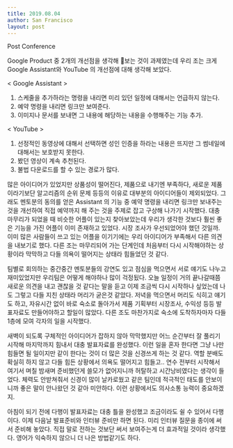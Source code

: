 ```yaml
---
title: 2019.08.04
author: San Francisco
layout: post
---
```


Post Conference

Google Product 중 2개의 개선점을 생각해 보는 것이 과제였는데 우리 조는 크게 Google Assistant와 YouTube 의 개선점에 대해 생각해 보았다.

< Google Assistant >
1. 스케줄을 추가하라는 명령을 내리면 미리 있던 일정에 대해서는 언급하지 않는다.
2. 예약 명령을 내리면 링크만 보여준다.
3. 이미지나 문서를 보내면 그 내용에 해당하는 내용을 수행해주는 기능 추가.

< YouTube >
1. 선정적인 동영상에 대해서 선택하면 성인 인증을 하라는 내용은 뜨지만 그 썸네일에 대해서는 보호받지 못한다.
2. 봤던 영상이 계속 추천된다.
3. 불법 다운로드를 할 수 있는 경로가 많다.

많은 아이디어가 있었지만 상품성이 떨어진다, 제품으로 내기엔 부족하다, 새로운 제품이라기보단 알고리즘의 순위 문제 등등의 이유로 대부분의 아이디어들이 제외되었다.
그래도 멘토분의 동의를 얻은 Assistant 의 기능 중 예약 명령을 내리면 링크만 보내주는 것을 개선하여 직접 예약까지 해 주는 것을 주제로 잡고 구상해 나가기 시작했다.
대충 마무리가 되었을 때 비슷한 어플이 있는지 찾아보았는데 우리가 생각한 것보다 훨씬 좋은 기능을 가진 어플이 이미 존재하고 있었다.
시장 조사가 우선되었어야 했던 것일까. 이미 많은 사람들이 쓰고 있는 어플을 이기기에는 우리 아이디어가 부족해서 다른 의견을 내보기로 했다.
다른 조는 마무리되어 가는 단계인데 처음부터 다시 시작해야하는 상황이라 막막하고 다들 의욕이 떨어지는 상태라 힘들었던 것 같다.

팀별로 회의하는 중간중간 멘토분들의 강연도 있고 점심을 먹으면서 서로 얘기도 나누고 재미있었지만 우리팀은 어떻게 해야하나 많이 걱정됬다.
오늘 일정이 거의 끝나갈때쯤 새로운 의견을 내고 괜찮을 것 같다는 말을 듣고 이제 조금씩 다시 시작하나 싶었는데
나도 그렇고 다들 지친 상태라 머리가 굳은것 같았다. 저녁을 먹으면서 머리도 식히고 얘기도 하고,
자유시간 없이 바로 숙소로 돌아가서 제품 기획부터 시장조사, 수익성 등등 발표자료도 만들어야하고 할일이 많았다.
다른 조도 마찬가지로 숙소에 도착하자마자 다들 1층에 모여 각자의 일을 시작했다.

새벽이 되도록 구체적인 아이디어가 잡하지 않아 막막했지만 어느 순간부터 잘 풀리기 시작해 마지막까지 힘내서 대충 발표자료를 완성했다.
이런 일을 혼자 한다면 그냥 나만 힘들면 될 일이지만 같이 한다는 것이 더 많은 것을 신경쓰게 하는 것 같다.
역할 분배도 확실히 하지 않고 다들 힘든 상황에서 의욕도 떨어지고 힘들고..
연수 전부터 시작해서 여기서 며칠 밤새며 준비했던게 쓸모가 없어지니까 허탈하고 시간낭비였다는 생각이 들었다.
체력도 안받쳐줘서 신경이 많이 날카로웠고 같은 팀인데 적극적인 태도를 안보이니까 좋은 말이 안나왔던 것 같아 미안하다.
이런 상황에서도 의사소통 능력이 중요하겠지.

아침이 되기 전에 다행이 발표자료는 대충 틀을 완성했고 조금이라도 쉴 수 있어서 다행이다.
이제 다음날 발표준비와 인터뷰 준비만 하면 된다.
미리 인터뷰 질문을 종이에 써서 준비해 놓았다. 직접 말로 전하는 것보단 써서 보여주는게 더 효과적일 것이라 생각했다.
영어가 익숙하지 않으니 더 나은 방법같기도 하다.